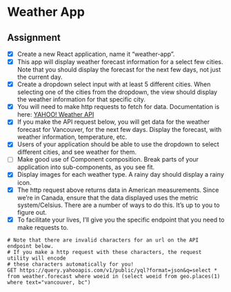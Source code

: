# Weather App

## Assignment
- [x] Create a new React application, name it “weather-app”.
- [x] This app will display weather forecast information for a select few cities. Note that you should display the forecast for the next few days, not just the current day.
- [x] Create a dropdown select input with at least 5 different cities. When selecting one of the cities from the dropdown, the view should display the weather information for that specific city.
- [x] You will need to make http requests to fetch for data. Documentation is here: [YAHOO! Weather API](https://developer.yahoo.com/weather/)
- [x] If you make the API request below, you will get data for the weather forecast for Vancouver, for the next few days. Display the forecast, with weather information, temperature, etc.
- [x] Users of your application should be able to use the dropdown to select different cities, and see weather for them.
- [ ] Make good use of Component composition. Break parts of your application into sub-components, as you see fit.
- [x] Display images for each weather type. A rainy day should display a rainy icon.
- [x] The http request above returns data in American measurements. Since we’re in Canada, ensure that the data displayed uses the metric system/Celsius. There are a number of ways to do this. It’s up to you to figure out.
- [x] To facilitate your lives, I’ll give you the specific endpoint that you need to make requests to.
```
# Note that there are invalid characters for an url on the API endpoint below.
# If you make a http request with these characters, the request utility will encode
# these characters automatically for you!
GET https://query.yahooapis.com/v1/public/yql?format=json&q=select * from weather.forecast where woeid in (select woeid from geo.places(1) where text="vancouver, bc")
```
